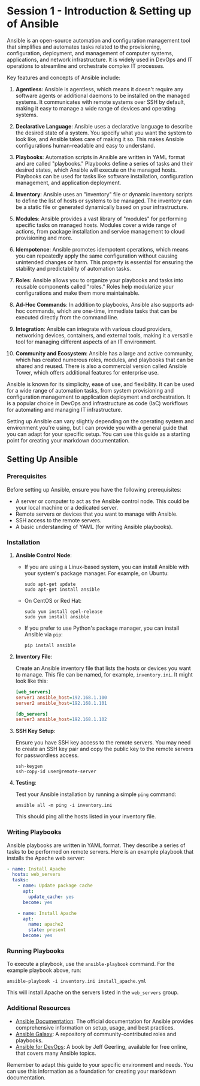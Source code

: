 # Session 1 - Introduction & Setting up of Ansible

Ansible is an open-source automation and configuration management tool that simplifies and automates tasks related to the provisioning, configuration, deployment, and management of computer systems, applications, and network infrastructure. It is widely used in DevOps and IT operations to streamline and orchestrate complex IT processes.

Key features and concepts of Ansible include:

1. **Agentless**: Ansible is agentless, which means it doesn't require any software agents or additional daemons to be installed on the managed systems. It communicates with remote systems over SSH by default, making it easy to manage a wide range of devices and operating systems.

2. **Declarative Language**: Ansible uses a declarative language to describe the desired state of a system. You specify what you want the system to look like, and Ansible takes care of making it so. This makes Ansible configurations human-readable and easy to understand.

3. **Playbooks**: Automation scripts in Ansible are written in YAML format and are called "playbooks." Playbooks define a series of tasks and their desired states, which Ansible will execute on the managed hosts. Playbooks can be used for tasks like software installation, configuration management, and application deployment.

4. **Inventory**: Ansible uses an "inventory" file or dynamic inventory scripts to define the list of hosts or systems to be managed. The inventory can be a static file or generated dynamically based on your infrastructure.

5. **Modules**: Ansible provides a vast library of "modules" for performing specific tasks on managed hosts. Modules cover a wide range of actions, from package installation and service management to cloud provisioning and more.

6. **Idempotence**: Ansible promotes idempotent operations, which means you can repeatedly apply the same configuration without causing unintended changes or harm. This property is essential for ensuring the stability and predictability of automation tasks.

7. **Roles**: Ansible allows you to organize your playbooks and tasks into reusable components called "roles." Roles help modularize your configurations and make them more maintainable.

8. **Ad-Hoc Commands**: In addition to playbooks, Ansible also supports ad-hoc commands, which are one-time, immediate tasks that can be executed directly from the command line.

9. **Integration**: Ansible can integrate with various cloud providers, networking devices, containers, and external tools, making it a versatile tool for managing different aspects of an IT environment.

10. **Community and Ecosystem**: Ansible has a large and active community, which has created numerous roles, modules, and playbooks that can be shared and reused. There is also a commercial version called Ansible Tower, which offers additional features for enterprise use.

Ansible is known for its simplicity, ease of use, and flexibility. It can be used for a wide range of automation tasks, from system provisioning and configuration management to application deployment and orchestration. It is a popular choice in DevOps and infrastructure as code (IaC) workflows for automating and managing IT infrastructure.

Setting up Ansible can vary slightly depending on the operating system and environment you're using, but I can provide you with a general guide that you can adapt for your specific setup. You can use this guide as a starting point for creating your markdown documentation.

## Setting Up Ansible

### Prerequisites

Before setting up Ansible, ensure you have the following prerequisites:

- A server or computer to act as the Ansible control node. This could be your local machine or a dedicated server.
- Remote servers or devices that you want to manage with Ansible.
- SSH access to the remote servers.
- A basic understanding of YAML (for writing Ansible playbooks).

### Installation

1. **Ansible Control Node**:

   - If you are using a Linux-based system, you can install Ansible with your system's package manager. For example, on Ubuntu:

     ```shell
     sudo apt-get update
     sudo apt-get install ansible
     ```

   - On CentOS or Red Hat:

     ```shell
     sudo yum install epel-release
     sudo yum install ansible
     ```

   - If you prefer to use Python's package manager, you can install Ansible via `pip`:

     ```shell
     pip install ansible
     ```

2. **Inventory File**:

   Create an Ansible inventory file that lists the hosts or devices you want to manage. This file can be named, for example, `inventory.ini`. It might look like this:

   ```ini
   [web_servers]
   server1 ansible_host=192.168.1.100
   server2 ansible_host=192.168.1.101

   [db_servers]
   server3 ansible_host=192.168.1.102
   ```

3. **SSH Key Setup**:

   Ensure you have SSH key access to the remote servers. You may need to create an SSH key pair and copy the public key to the remote servers for passwordless access.

   ```shell
   ssh-keygen
   ssh-copy-id user@remote-server
   ```

4. **Testing**:

   Test your Ansible installation by running a simple `ping` command:

   ```shell
   ansible all -m ping -i inventory.ini
   ```

   This should ping all the hosts listed in your inventory file.

### Writing Playbooks

Ansible playbooks are written in YAML format. They describe a series of tasks to be performed on remote servers. Here is an example playbook that installs the Apache web server:

```yaml
- name: Install Apache
  hosts: web_servers
  tasks:
    - name: Update package cache
      apt:
        update_cache: yes
      become: yes

    - name: Install Apache
      apt:
        name: apache2
        state: present
      become: yes
```

### Running Playbooks

To execute a playbook, use the `ansible-playbook` command. For the example playbook above, run:

```shell
ansible-playbook -i inventory.ini install_apache.yml
```

This will install Apache on the servers listed in the `web_servers` group.

### Additional Resources

- [Ansible Documentation](https://docs.ansible.com/ansible/latest/index.html): The official documentation for Ansible provides comprehensive information on setup, usage, and best practices.
- [Ansible Galaxy](https://galaxy.ansible.com/): A repository of community-contributed roles and playbooks.
- [Ansible for DevOps](https://www.ansiblefordevops.com/): A book by Jeff Geerling, available for free online, that covers many Ansible topics.

Remember to adapt this guide to your specific environment and needs. You can use this information as a foundation for creating your markdown documentation.